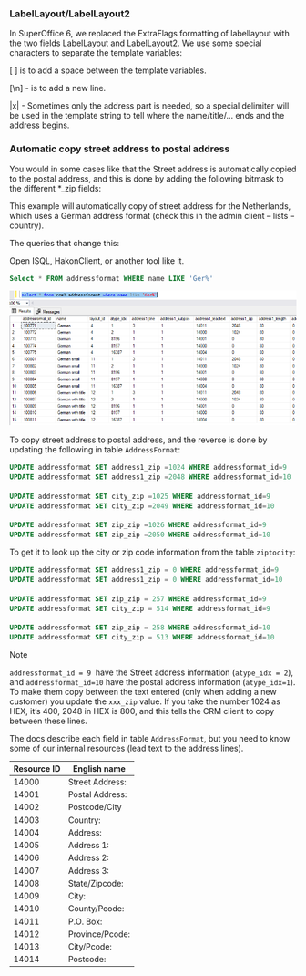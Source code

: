 <!-- markdownlint-disable-file MD041 -->
### LabelLayout/LabelLayout2

In SuperOffice 6, we replaced the ExtraFlags formatting of labellayout with the two fields LabelLayout and LabelLayout2. We use some special characters to separate the template variables:

\[ \] is to add a space between the template variables.

\[\\n\] - is to add a new line.

\|x\| - Sometimes only the address part is needed, so a special delimiter will be used in the template string to tell where the name/title/… ends and the
address begins.

### Automatic copy street address to postal address

You would in some cases like that the Street address is automatically copied to the postal address, and this is done by adding the following bitmask to the different \*\_zip fields:

This example will automatically copy of street address for the Netherlands, which uses a German address format (check this in the admin client – lists – country).

The queries that change this:

Open ISQL, HakonClient, or another tool like it.

```sql
Select * FROM addressformat WHERE name LIKE 'Ger%'
```

![address format -screenshot][img1]

To copy street address to postal address, and the reverse is done by updating the following in table `AddressFormat`:

```sql
UPDATE addressformat SET address1_zip =1024 WHERE addressformat_id=9
UPDATE addressformat SET address1_zip =2048 WHERE addressformat_id=10

UPDATE addressformat SET city_zip =1025 WHERE addressformat_id=9
UPDATE addressformat SET city_zip =2049 WHERE addressformat_id=10

UPDATE addressformat SET zip_zip =1026 WHERE addressformat_id=9
UPDATE addressformat SET zip_zip =2050 WHERE addressformat_id=10
```

To get it to look up the city or zip code information from the table `ziptocity`:

```sql
UPDATE addressformat SET address1_zip = 0 WHERE addressformat_id=9
UPDATE addressformat SET address1_zip = 0 WHERE addressformat_id=10

UPDATE addressformat SET zip_zip = 257 WHERE addressformat_id=9
UPDATE addressformat SET city_zip = 514 WHERE addressformat_id=9

UPDATE addressformat SET zip_zip = 258 WHERE addressformat_id=10
UPDATE addressformat SET city_zip = 513 WHERE addressformat_id=10
```

> [!NOTE]
> `addressformat_id = 9`  have the Street address information (`atype_idx = 2`), and `addressformat_id=10` have the postal address information (`atype_idx=1`). To make them copy between the text entered (only when adding a new customer) you update the `xxx_zip` value. If you take the number 1024 as HEX, it’s 400, 2048 in HEX is 800, and this tells the CRM client to copy between these lines.

The docs describe each field in table `AddressFormat`, but you need to know some of our internal resources (lead text to the address lines).

| Resource ID | English name |
|---|---|
| 14000 | Street Address: |
| 14001 | Postal Address: |
| 14002 | Postcode/City |
| 14003 | Country: |
| 14004 | Address: |
| 14005 | Address 1: |
| 14006 | Address 2: |
| 14007 | Address 3: |
| 14008 | State/Zipcode: |
| 14009 | City: |
| 14010 | County/Pcode: |
| 14011 | P.O. Box: |
| 14012 | Province/Pcode: |
| 14013 | City/Pcode: |
| 14014 | Postcode: |

<!-- Referenced images -->
[img1]: media/addressformat.png
